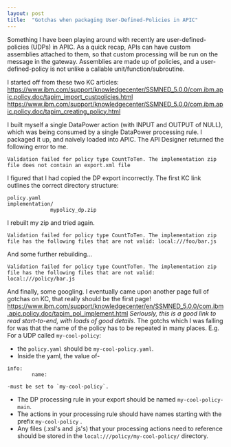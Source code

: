 ```yaml
---
layout: post
title:  "Gotchas when packaging User-Defined-Policies in APIC"
---
```

Something I have been playing around with recently are user-defined-policies (UDPs) in APIC.
As a quick recap, APIs can have custom assemblies attached to them, so that custom processing will be run on the message in the gateway.
Assemblies are made up of policies, and a user-defined-policy is not unlike a callable unit/function/subroutine.

I started off from these two KC articles:
https://www.ibm.com/support/knowledgecenter/SSMNED_5.0.0/com.ibm.apic.policy.doc/tapim_import_custpolicies.html
https://www.ibm.com/support/knowledgecenter/SSMNED_5.0.0/com.ibm.apic.policy.doc/tapim_creating_policy.html

I built myself a single DataPower action (with INPUT and OUTPUT of NULL), which was being consumed by a single DataPower processing rule. I packaged it up, and naively loaded into APIC. The API Designer returned the following error to me.
```
Validation failed for policy type CountToTen. The implementation zip file does not contain an export.xml file
```
I figured that I had copied the DP export incorrectly. The first KC link outlines the correct directory structure:
```
policy.yaml
implementation/
              mypolicy_dp.zip
```

I rebuilt my zip and tried again.
```
Validation failed for policy type CountToTen. The implementation zip file has the following files that are not valid: local:///foo/bar.js
```
And some further rebuilding...
```
Validation failed for policy type CountToTen. The implementation zip file has the following files that are not valid: local:///policy/bar.js
```
And finally, some googling. I eventually came upon another page full of gotchas on KC, that really should be the first page!
https://www.ibm.com/support/knowledgecenter/en/SSMNED_5.0.0/com.ibm.apic.policy.doc/tapim_pol_implement.html
_Seriously, this is a good link to read start-to-end, with loads of good details._
The gotchs which I was falling for was that the name of the policy has to be repeated in many places. E.g. For a UDP called `my-cool-policy`:
  - the `policy.yaml` should be `my-cool-policy.yaml`.
  - Inside the yaml, the value of-
  ```
  info:
          name:
  ```
    -must be set to `my-cool-policy`.
  - The DP processing rule in your export should be named `my-cool-policy-main`.
  - The actions in your processing rule should have names starting with the prefix `my-cool-policy` .
  - Any files (.xsl's and .js's) that your processing actions need to reference should be stored in the `local:///policy/my-cool-policy/` directory.
